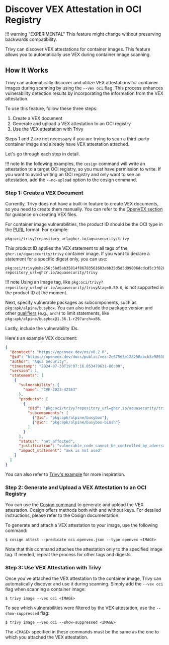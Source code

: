 # Discover VEX Attestation in OCI Registry

!!! warning "EXPERIMENTAL"
    This feature might change without preserving backwards compatibility.

Trivy can discover VEX attestations for container images.
This feature allows you to automatically use VEX during container image scanning.

## How It Works

Trivy can automatically discover and utilize VEX attestations for container images during scanning by using the `--vex oci` flag.
This process enhances vulnerability detection results by incorporating the information from the VEX attestation.

To use this feature, follow these three steps:

1. Create a VEX document
2. Generate and upload a VEX attestation to an OCI registry
3. Use the VEX attestation with Trivy

Steps 1 and 2 are not necessary if you are trying to scan a third-party container image and already have VEX attestation attached.

Let's go through each step in detail.

!!! note
    In the following examples, the `cosign` command will write an attestation to a target OCI registry, so you must have permission to write.
    If you want to avoid writing an OCI registry and only want to see an attestation, add the `--no-upload` option to the cosign command.

### Step 1: Create a VEX Document

Currently, Trivy does not have a built-in feature to create VEX documents, so you need to create them manually.
You can refer to the [OpenVEX section](./file.md#openvex) for guidance on creating VEX files.

For container image vulnerabilities, the product ID should be the OCI type in the [PURL][purl] format.
For example:

```
pkg:oci/trivy?repository_url=ghcr.io/aquasecurity/trivy
```

This product ID applies the VEX statement to all tags of the `ghcr.io/aquasecurity/trivy` container image.
If you want to declare a statement for a specific digest only, you can use:

```
pkg:oci/trivy@sha256:5bd5ab35814f86783561603ebb35d5d5d99006dcdcd5c3f828ea1afb4c12d159?repository_url=ghcr.io/aquasecurity/trivy
```

!!! note
    Using an image tag, like `pkg:oci/trivy?repository_url=ghcr.io/aquasecurity/trivy&tag=0.50.0`, is not supported in the product ID at the moment.

Next, specify vulnerable packages as subcomponents, such as `pkg:apk/alpine/busybox`.
You can also include the package version and other [qualifiers][qualifiers] (e.g., `arch`) to limit statements, like `pkg:apk/alpine/busybox@1.36.1-r29?arch=x86`.

Lastly, include the vulnerability IDs.

Here's an example VEX document:

```json
{
  "@context": "https://openvex.dev/ns/v0.2.0",
  "@id": "https://openvex.dev/docs/public/vex-2e67563e128250cbcb3e98930df948dd053e43271d70dc50cfa22d57e03fe96f",
  "author": "Aqua Security",
  "timestamp": "2024-07-30T19:07:16.853479631-06:00",
  "version": 1,
  "statements": [
    {
      "vulnerability": {
        "name": "CVE-2023-42363"
      },
      "products": [
        {
          "@id": "pkg:oci/trivy?repository_url=ghcr.io/aquasecurity/trivy",
          "subcomponents": [
            {"@id": "pkg:apk/alpine/busybox"},
            {"@id": "pkg:apk/alpine/busybox-binsh"}
          ]
        }
      ],
      "status": "not_affected",
      "justification": "vulnerable_code_cannot_be_controlled_by_adversary",
      "impact_statement": "awk is not used"
    }
  ]
}
```

You can also refer to [Trivy's example](https://github.com/aquasecurity/trivy/blob/4e54a7e84c33c1be80c52c6db78c634bc3911715/.vex/oci.openvex.json) for more inspiration.

### Step 2: Generate and Upload a VEX Attestation to an OCI Registry

You can use the [Cosign command](https://docs.sigstore.dev/cosign/verifying/attestation/) to generate and upload the VEX attestation.
Cosign offers methods both with and without keys.
For detailed instructions, please refer to the Cosign documentation.

To generate and attach a VEX attestation to your image, use the following command:

```
$ cosign attest --predicate oci.openvex.json --type openvex <IMAGE>
```

Note that this command attaches the attestation only to the specified image tag.
If needed, repeat the process for other tags and digests.

### Step 3: Use VEX Attestation with Trivy

Once you've attached the VEX attestation to the container image, Trivy can automatically discover and use it during scanning.
Simply add the `--vex oci` flag when scanning a container image:

```
$ trivy image --vex oci <IMAGE>
```

To see which vulnerabilities were filtered by the VEX attestation, use the `--show-suppressed` flag:

```
$ trivy image --vex oci --show-suppressed <IMAGE>
```

The `<IMAGE>` specified in these commands must be the same as the one to which you attached the VEX attestation.

[purl]: https://github.com/package-url/purl-spec
[qualifiers]: https://github.com/package-url/purl-spec/blob/master/PURL-TYPES.rst